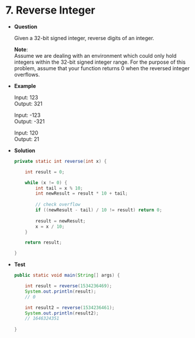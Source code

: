 # 7. Reverse Integer

* **Question**

    Given a 32-bit signed integer, reverse digits of an integer.
    
    **Note**:<br>
    Assume we are dealing with an environment which could only hold integers within the 32-bit signed integer range. For the purpose of this problem, assume that your function returns 0 when the reversed integer overflows.
    
* **Example**
    
    Input: 123<br>
    Output:  321
    
    Input: -123<br>
    Output: -321
    
    Input: 120<br>
    Output: 21
    
* **Solution**

    ```java
    private static int reverse(int x) {

        int result = 0;

        while (x != 0) {
            int tail = x % 10;
            int newResult = result * 10 + tail;
          
            // check overflow
            if ((newResult - tail) / 10 != result) return 0;
                
            result = newResult;
            x = x / 10;
        }

        return result;

    }
    ```

* **Test**

    ```java
    public static void main(String[] args) {

        int result = reverse(1534236469);
        System.out.println(result);
        // 0

        int result2 = reverse(1534236461);
        System.out.println(result2);
        // 1646324351
      
    }
    ```